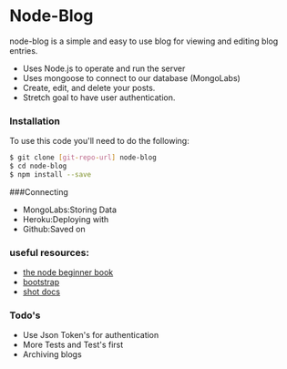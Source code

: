 # Node-Blog

node-blog is a simple and easy to use blog for viewing and editing blog entries.

  - Uses Node.js to operate and run the server
  - Uses mongoose to connect to our database (MongoLabs)
  - Create, edit, and delete your posts.
  - Stretch goal to have user authentication.

### Installation 

To use this code you'll need to do the following:
```sh
$ git clone [git-repo-url] node-blog
$ cd node-blog
$ npm install --save
```
 ###Connecting 
* MongoLabs:Storing Data
* Heroku:Deploying with
* Github:Saved on

###  useful resources:

* [the node beginner book](http://www.acfo.org/www/uploads/documents/33e2d962a6da1d1124e7c23a9fb23972.pdf)
* [bootstrap](http://getbootstrap.com/examples/blog/)
* [shot docs](http://hapijs.com/api#serverinjectoptions-callback)

### Todo's

 - Use Json Token's for authentication
 - More Tests and Test's first
 - Archiving blogs
